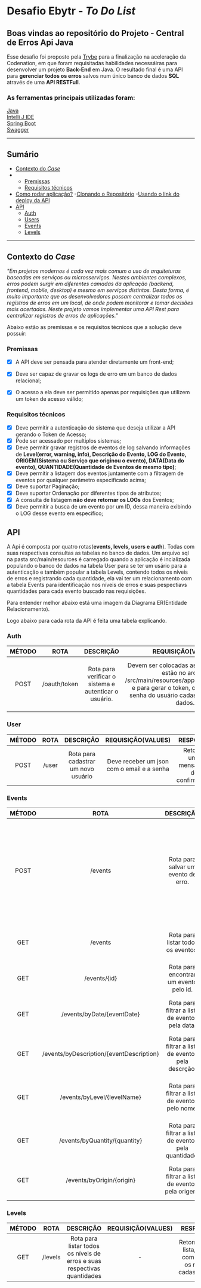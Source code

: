 # Desafio Ebytr - *To Do List*

## Boas vindas ao repositório do Projeto - Central de Erros Api Java

Esse desafio foi proposto pela [Trybe](https://www.betrybe.com/) para a finalização na aceleração da Codenation, em que foram requisitadas habilidades necessáiras para desenvolver um projeto **Back-End** em Java. O resultado final é uma API para **gerenciar todos os erros** salvos num único banco de dados **SQL** através de uma **API RESTFull**.

### As ferramentas principais utilizadas foram:

[Java](https://www.java.com/pt-BR/)<br>
[Intelli J IDE](https://www.jetbrains.com/idea/)<br>
[Spring Boot](https://spring.io/projects/spring-boot)<br>
[Swagger](https://swagger.io/docs/)<br>

---

## Sumário

- [Contexto do *Case*](#contexto-do-case)
- - [Premissas](#funcionalidades)
  - [Requisitos técnicos](#requisitos-técnicos)
- [Como rodar aplicação?](#)
  -[Clonando o Repositório](#)
  -[Usando o link do deploy da API](#)
- [API](#entregáveis)
  - [Auth](#auth)
  - [Users](#users)
  - [Events](#events)
  - [Levels](#levels)
---

## Contexto do *Case*

*"Em projetos modernos é cada vez mais comum o uso de arquiteturas baseadas em serviços ou microsserviços. Nestes ambientes complexos, erros podem surgir em diferentes camadas da aplicação (backend, frontend, mobile, desktop) e mesmo em serviços distintos. Desta forma, é muito importante que os desenvolvedores possam centralizar todos os registros de erros em um local, de onde podem monitorar e tomar decisões mais acertadas. Neste projeto vamos implementar uma API Rest para centralizar registros de erros de aplicações."*

Abaixo estão as premissas e os requisitos técnicos que a solução deve possuir:

### Premissas

- [x] A API deve ser pensada para atender diretamente um front-end;
- [x] Deve ser capaz de gravar os logs de erro em um banco de dados relacional;
- [x] O acesso a ela deve ser permitido apenas por requisições que utilizem um token de acesso válido;


### Requisitos técnicos

- [x] Deve permitir a autenticação do sistema que deseja utilizar a API gerando o Token de Acesso;
- [x] Pode ser acessado por multiplos sistemas;
- [x] Deve permitir gravar registros de eventos de log salvando informações de **Level(error, warning, info), Descrição do Evento, LOG do Evento, ORIGEM(Sistema ou Serviço que originou o evento), DATA(Data do evento), QUANTIDADE(Quantidade de Eventos de mesmo tipo)**;
- [x] Deve permitir a listagem dos eventos juntamente com a filtragem de eventos por qualquer parâmetro especificado acima;
- [x] Deve suportar Paginação;
- [x] Deve suportar Ordenação por diferentes tipos de atributos;
- [x] A consulta de listagem **não deve retornar os LOGs** dos Eventos;
- [x] Deve permitir a busca de um evento por um ID, dessa maneira exibindo o LOG desse evento em específico;

## API

A Api é composta por quatro rotas(**events, levels, users e auth**). Todas com suas respectivas consultas as tabelas no banco de dados. Um arquivo sql na pasta src/main/resources é carregado quando a aplicação é incializada populando o banco de dados na tabela User para se ter um usário para a autenticação e também popular a tabela Levels, contendo todos os níveis de erros e registrando cada quantidade, ela vai ter um relacionamento com a tabela Events para identificação nos níveis de erros e suas pespectiavs quantidades para cada evento buscado nas requisições.

Para entender melhor abaixo está uma imagem da Diagrama ER(Entidade Relacionamento).



Logo abaixo para cada rota da API é feita uma tabela explicando.

### Auth


| MÉTODO |        ROTA     |                       DESCRIÇÃO                       |                                                                                 REQUISIÇÃO(VALUES)                                                                                 |                       RESPOSTA                       |
|:------:|:------------:|:-----------------------------------------------------:|:----------------------------------------------------------------------------------------------------------------------------------------------------------------------------------:|:----------------------------------------------------:|
|  POST  | /oauth/token | Rota para verificar o sistema e autenticar o usuário. | Devem ser colocadas as credenciais que estão no arquivo /src/main/resources/application.properties e para gerar o token, colocar o login e senha do usuário cadastro no banco de dados.  | Retorna um json com o "acess-token"(token de acesso) |


### User


| MÉTODO |  ROTA  |              DESCRIÇÃO              |             REQUISIÇÃO(VALUES)             |               RESPOSTA              |
|:------:|:-----:|:-----------------------------------:|:------------------------------------------:|:-----------------------------------:|
|  POST  | /user | Rota para cadastrar um novo usuário | Deve receber um json com o email e a senha | Retorna uma mensagem de confirmação |

### Events

| MÉTODO |                   ROTA                   |                       DESCRIÇÃO                       |                                                                                                                                          REQUISIÇÃO(VALUES)                                                                                                                                          |                       RESPOSTA                       |
|:------:|:----------------------------------------:|:-----------------------------------------------------:|:----------------------------------------------------------------------------------------------------------------------------------------------------------------------------------------------------------------------------------------------------------------------------------------------------:|:----------------------------------------------------:|
|  POST  |                  /events                 |          Rota para salvar um evento de erro.          | Deve receber um json no body que contenha a data do evento, a descrição, o seu log, o id correspondente do nível do erro e a origem( ex: ``` {     "eventDescription": "descricao1",  "eventLog": "log1",  "eventDate": "01-04-2021",   "level": {       "id": 2   },   "origin": "sistema1" } ```). |          Retorna uma mensagem de confirmação         |
|   GET  |                  /events                 |           Rota para listar todos os eventos.          |                                                                                                                                                   -                                                                                                                                                  |     Retorna uma lista/array com todos os eventos.    |
|   GET  |               /events/{id}               |         Rota para encontrar um evento pelo id.        |                                                                                                                    Deve receber como um parâmetro de pasta o id do evento(ex: 1).                                                                                                                    |              Retorna um eventos pelo id.             |
|   GET  |        /events/byDate/{eventDate}        |    Rota para filtrar a lista de eventos pela data.    |                                                                                                               Deve receber como um parâmetro de pasta a data do evento(ex: 02-03-2021).                                                                                                              |      Retorna uma lista/array filtrada pela data.     |
|   GET  | /events/byDescription/{eventDescription} |  Rota para filtrar a lista de eventos pela descrção.  |                                                                                                             Deve receber como um parâmetro de pasta a decrição do evento(ex: descricao1).                                                                                                            |   Retorna uma lista/array filtrada pela descrição.   |
|   GET  |        /events/byLevel/{levelName}       |    Rota para filtrar a lista de eventos pelo nome.    |                                                                                                              Deve receber como um parâmetro de pasta o nome do nível do erro(ex: info).                                                                                                              | Retorna uma lista/array filtrada pelo nível do erro. |
|   GET  |       /events/byQuantity/{quantity}      | Rota para filtrar a lista de eventos pela quantidade. |                                                                                                          Deve receber como um parâmetro de pasta a quantidade de erros de um nível(ex: 10).                                                                                                          |   Retorna uma lista/array filtrada pela quantidade.  |
|   GET  |         /events/byOrigin/{origin}        |   Rota para filtrar a lista de eventos pela origem.   |                                                                                                              Deve receber como um parâmetro de pasta a origem do evento(ex:  sistema1).                                                                                                              |     Retorna uma lista/array filtrada pela origem.    |
### Levels


| MÉTODO |   ROTA  |                                 DESCRIÇÃO                                | REQUISIÇÃO(VALUES) |                         RESPOSTA                         |
|:------:|:-------:|:------------------------------------------------------------------------:|:------------------:|:--------------------------------------------------------:|
|   GET  | /levels | Rota para listar todos os níveis de erros e suas respectivas quantidades |          -         | Retorna uma lista/array com todos os níveis cadastrados. |
